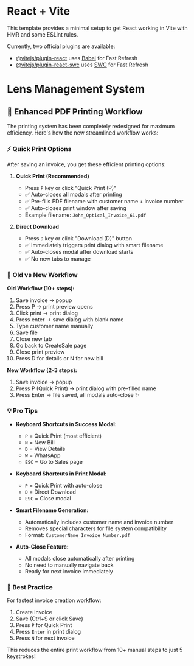 # React + Vite

This template provides a minimal setup to get React working in Vite with HMR and some ESLint rules.

Currently, two official plugins are available:

- [@vitejs/plugin-react](https://github.com/vitejs/vite-plugin-react/blob/main/packages/plugin-react/README.md) uses [Babel](https://babeljs.io/) for Fast Refresh
- [@vitejs/plugin-react-swc](https://github.com/vitejs/vite-plugin-react-swc) uses [SWC](https://swc.rs/) for Fast Refresh

# Lens Management System

## 🚀 Enhanced PDF Printing Workflow

The printing system has been completely redesigned for maximum efficiency. Here's how the new streamlined workflow works:

### ⚡ Quick Print Options

After saving an invoice, you get these efficient printing options:

1. **Quick Print (Recommended)** 
   - Press `P` key or click "Quick Print (P)" 
   - ✅ Auto-closes all modals after printing
   - ✅ Pre-fills PDF filename with customer name + invoice number
   - ✅ Auto-closes print window after saving
   - Example filename: `John_Optical_Invoice_61.pdf`

2. **Direct Download**
   - Press `D` key or click "Download (D)" button
   - ✅ Immediately triggers print dialog with smart filename
   - ✅ Auto-closes modal after download starts
   - ✅ No new tabs to manage

### 🔄 Old vs New Workflow

**Old Workflow (10+ steps):**
1. Save invoice → popup
2. Press P → print preview opens  
3. Click print → print dialog
4. Press enter → save dialog with blank name
5. Type customer name manually
6. Save file
7. Close new tab
8. Go back to CreateSale page
9. Close print preview
10. Press D for details or N for new bill

**New Workflow (2-3 steps):**
1. Save invoice → popup
2. Press P (Quick Print) → print dialog with pre-filled name
3. Press Enter → file saved, all modals auto-close ✨

### 💡 Pro Tips

- **Keyboard Shortcuts in Success Modal:**
  - `P` = Quick Print (most efficient)
  - `N` = New Bill
  - `D` = View Details  
  - `W` = WhatsApp
  - `ESC` = Go to Sales page

- **Keyboard Shortcuts in Print Modal:**
  - `P` = Quick Print with auto-close
  - `D` = Direct Download
  - `ESC` = Close modal

- **Smart Filename Generation:**
  - Automatically includes customer name and invoice number
  - Removes special characters for file system compatibility
  - Format: `CustomerName_Invoice_Number.pdf`

- **Auto-Close Feature:**
  - All modals close automatically after printing
  - No need to manually navigate back
  - Ready for next invoice immediately

### 🎯 Best Practice

For fastest invoice creation workflow:
1. Create invoice
2. Save (Ctrl+S or click Save)
3. Press `P` for Quick Print
4. Press `Enter` in print dialog
5. Press `N` for next invoice

This reduces the entire print workflow from 10+ manual steps to just 5 keystrokes!
